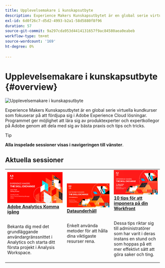 ```yaml
---
title: Upplevelsemakare i kunskapsutbyte
description: Experience Makers Kunskapsutbytet är en global serie virtuella kundkurser som fokuserar på att fördjupa sig i Adobe Experience Cloud lösningar.
exl-id: 6d0f26c7-d5d2-4993-b2a1-58d5880f8f96
duration: 57
source-git-commit: 9a297cda953d4414131657f9ac84580aea0eabeb
workflow-type: tm+mt
source-wordcount: '169'
ht-degree: 0%

---
```


# Upplevelsemakare i kunskapsutbyte {#overview}

<img alt="Upplevelsemakare i kunskapsutbyte" src="https://cdn.experienceleague.adobe.com/thumb/the-skill-exchange.png" />

Experience Makers Kunskapsutbytet är en global serie virtuella kundkurser som fokuserar på att fördjupa sig i Adobe Experience Cloud lösningar. Programmet ger möjlighet att lära sig av produktexperter och expertkollegor på Adobe genom att dela med sig av bästa praxis och tips och tricks.

>[!TIP]
>
>**Alla inspelade sessioner visas i navigeringen till vänster**.

<div id="recs-overview-body-1"></div>
<div id="recs-overview-body-2"></div>
<div id="recs-overview-body-3"></div>
<div id="recs-overview-body-4"></div>
<div id="recs-overview-body-5"></div>
<div id="recs-overview-body-6"></div>

<div id="past-events">


</div>

## Aktuella sessioner

<table>
  <tr>
   <td>
      <a href="analytics/jun2021/getting-started.md">
      <img alt="Komma igång med Analytics" src="./assets/analytics-getting-started.png"/>
      </a>
      <div>
         <a href="analytics/jun2021/getting-started.md"><strong>Adobe Analytics Komma igång</strong></a>
<!---         <br/><em>foo</em> -->
      </div>
      <p>
        <br/>
         Bekanta dig med det grundläggande användargränssnittet i Analytics och starta ditt första projekt i Analysis Workspace.
      </p>
    </td>
   <td>
      <a href="marketo/feb2022/data-maintenance.md">
      <img alt="Dataunderhåll" src="./assets/data-maintenance.png"/>
      </a>
      <div>
         <a href="marketo/feb2022/data-maintenance.md"><strong>Dataunderhåll</strong></a>
<!---         <br/><em>foo</em> -->
      </div>
      <p>
        <br/>
         Enkelt använda metoder för att hålla dina viktigaste resurser rena.
      </p>
    </td>
   <td>
      <a href="workfront/apr2022/ten-tips.md">
      <img alt="Tips för att imponera på din Workfront" src="./assets/workfront-10-tips.png"/>
      </a>
      <div>
         <a href="workfront/apr2022/ten-tips.md"><strong>10 tips för att imponera på din Workfront</strong></a>
<!---         <br/><em>foo</em> -->
      </div>
      <p>
        <br/>
         Dessa tips riktar sig till administratörer som har varit i deras instans en stund och som hoppas på ett mer effektivt sätt att göra saker och ting.
      </p>
    </td>
  </tr>
</table>

